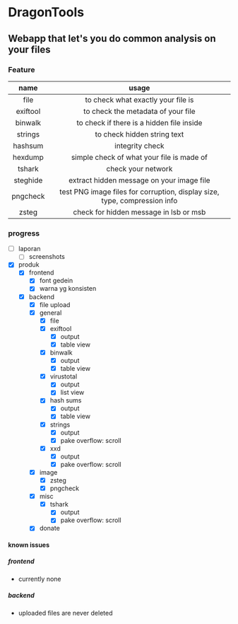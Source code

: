 # DragonTools

## Webapp that let's you do common analysis on your files

### Feature

|name|usage|
|:---:|:---:|
|file|to check what exactly your file is|
|exiftool|to check the metadata of your file|
|binwalk|to check if there is a hidden file inside|
|strings|to check hidden string text|
|hashsum|integrity check|
|hexdump|simple check of what your file is made of|
|tshark|check your network|
|steghide|extract hidden message on your image file|
|pngcheck|test PNG image files for corruption, display size, type, compression info|
|zsteg|check for hidden message in lsb or msb|

### progress

- [ ] laporan
    - [ ] screenshots
- [x] produk
    - [x] frontend
        - [x] font gedein
        - [x] warna yg konsisten
    - [x] backend
        - [x] file upload
        - [x] general
            - [x] file
            - [x] exiftool
                - [x] output
                - [x] table view
            - [x] binwalk
                - [x] output
                - [x] table view
            - [x] virustotal
                - [x] output
                - [x] list view
            - [x] hash sums
                - [x] output
                - [x] table view
            - [x] strings
                - [x] output
                - [x] pake overflow: scroll
            - [x] xxd
                - [x] output
                - [x] pake overflow: scroll
        - [x] image
            - [x] zsteg
            - [x] pngcheck
        - [x] misc
            - [x] tshark
                - [x] output
                - [x] pake overflow: scroll
        - [x] donate

#### known issues

##### frontend
- currently none
##### backend
- uploaded files are never deleted
